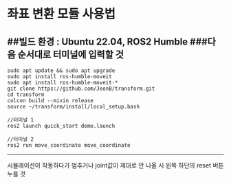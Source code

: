 # 좌표 변환 모듈 사용법
##빌드 환경 : Ubuntu 22.04, ROS2 Humble
###다음 순서대로 터미널에 입력할 것
---

    sudo apt update && sudo apt upgrade
    sudo apt install ros-humble-moveit
    sudo apt install ros-humble-moveit-*
    git clone https://github.com/JeonB/transform.git
    cd transform
    colcon build --mixin release
    source ~/transform/install/local_setup.bash
    
    //터미널 1
    ros2 launch quick_start demo.launch
    
    //터미널 2
    ros2 run move_coordinate move_coordinate
    
    
    
---
시뮬레이션이 작동하다가 멈추거나 joint값이 제대로 안 나올 시 왼쪽 하단의 reset 버튼 누를 것
    
